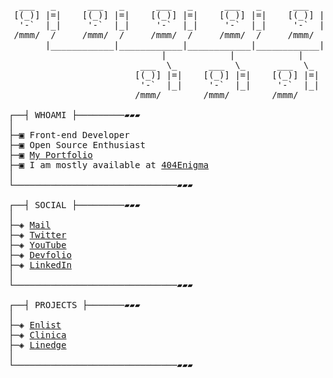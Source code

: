 <!-- ![banner](https://github.com/pratyushjain122/pratyushjain122/blob/master/banner.png) -->

<pre>
  ___   _      ___   _      ___   _      ___   _      ___   _
 [(_)] |=|    [(_)] |=|    [(_)] |=|    [(_)] |=|    [(_)] |=|
  '-`  |_|     '-`  |_|     '-`  |_|     '-`  |_|     '-`  |_|
 /mmm/  /     /mmm/  /     /mmm/  /     /mmm/  /     /mmm/  /
       |____________|____________|____________|____________|
                             |            |            |
                         ___  \_      ___  \_      ___  \_
                        [(_)] |=|    [(_)] |=|    [(_)] |=|
                         '-`  |_|     '-`  |_|     '-`  |_|
                        /mmm/        /mmm/        /mmm/

┌──┤ WHOAMI ├─────────▰▰▰
│
├─▣ Front-end Developer
├─▣ Open Source Enthusiast
├─▣ <a href="https://pratyushjain.netlify.app/">My Portfolio</a>
├─▣ I am mostly available at <a href="https://www.linkedin.com/company/404enigma/">404Enigma</a>
│
└───────────────────────────────▰▰▰

┌──┤ SOCIAL ├─────────▰▰▰
│
├─◈ <a href="mailto:pratyush.jain2001@gmail.com">Mail</a>
├─◈ <a href="https://twitter.com/pratyush_jain1">Twitter</a>
├─◈ <a href="https://www.youtube.com/channel/UCNDFjjtnL5Kch_Yek6G_XHA">YouTube</a>
├─◈ <a href="https://devfolio.co/@pratyushjain">Devfolio</a>
├─◈ <a href="https://www.linkedin.com/in/jain-pratyush">LinkedIn</a>
│
└───────────────────────────────▰▰▰

┌──┤ PROJECTS ├───────▰▰▰
│
├─◈ <a href="https://github.com/404Enigma/enlist">Enlist</a>
├─◈ <a href="https://github.com/404Enigma/Sociothon-Hackathon-2021">Clinica</a>
├─◈ <a href="https://github.com/404Enigma/cicada-3301">Linedge</a>
│
└───────────────────────────────▰▰▰
</pre>
